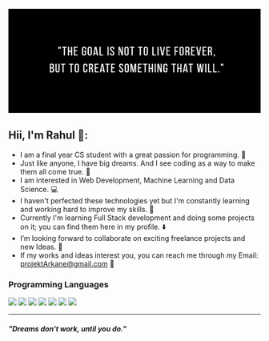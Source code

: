 ![](Quote.jpg)
## Hii, I'm Rahul 👋:
- I am a final year CS student with a great passion for programming. :sparkling_heart:
- Just like anyone, I have big dreams. And I see coding as a way to make them all come true. :rocket:
- I am interested in Web Development, Machine Learning and Data Science. :computer:
- I haven't perfected these technologies yet but I'm constantly learning and working hard to improve my skills. :seedling:
- Currently I'm learning Full Stack development and doing some projects on it; you can find them here in my profile. :arrow_down:
- I’m looking forward to collaborate on exciting freelance projects and new Ideas. :handshake:
- If my works and ideas interest you, you can reach me through my Email: projektArkane@gmail.com :e-mail:

### Programming Languages
<p float="left">

 <img src="https://github.com/MarikIshtar007/MarikIshtar007/raw/master/images/c-original.svg" width="40" />
 <img src="https://github.com/MarikIshtar007/MarikIshtar007/raw/master/images/cpp.svg" width="40" /> 
 <img src="https://camo.githubusercontent.com/c86b2764ae3d49774a7ba4aa1df1119a9745bceba49f36b3f18d371605e74b69/68747470733a2f2f696d6167652e666c617469636f6e2e636f6d2f69636f6e732f7376672f313832322f313832323839392e737667" width="40" />
 <img src="https://camo.githubusercontent.com/175de6544635d7b1b5377b0ac34ec1a9639bb31fb2c7da753b1abdc590e7e567/68747470733a2f2f696d6167652e666c617469636f6e2e636f6d2f69636f6e732f7376672f3931392f3931393832372e737667" width="40" />
 <img src="https://github.com/MarikIshtar007/MarikIshtar007/raw/master/images/css.svg" width="40" />
 <img src="https://github.com/MarikIshtar007/MarikIshtar007/raw/master/images/js.svg" width="40" />
 <img src="https://github.com/MarikIshtar007/MarikIshtar007/raw/master/images/bootstrap.svg" width="40" />
</p>

***

 ##### *"Dreams don't work, until you do."* 

<!---
projektArkane/projektArkane is a ✨ special ✨ repository because its `README.md` (this file) appears on your GitHub profile.
You can click the Preview link to take a look at your changes.
--->
